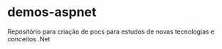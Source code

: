 # demos-aspnet
Repositório para criação de pocs para estudos de novas tecnologias e conceitos .Net


